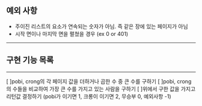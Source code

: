 

## 예외 사항
* 주이진 리스트의 요소가 연속되는 숫자가 아님. 즉 같은 장에 있는 페이지가 아님
* 시작 면이나 마지막 면을 펼쳤을 경우 (ex 0 or 401)
<hr/>


## 구현 기능 목록
<hr/>
[ ]pobi, crong의 각 페이지 값을 더하거나 곱한 수 중 큰 수를 구하기
[ ]pobi, crong의 수들을 비교하여 가장 큰 수를 가지고 있는 사람을 구하기
[ ]위에서 구한 값을 가지고 리턴값 결정하기 (pobi가 이기면 1, 크롱이 이기면 2, 무승부 0, 예외사항 -1)

